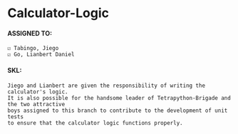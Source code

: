 # **Calculator-Logic**

#### **ASSIGNED TO:**
```
☑️ Tabingo, Jiego
☑️ Go, Lianbert Daniel
```

#### **SKL:**
```
Jiego and Lianbert are given the responsibility of writing the calculator's logic. 
It is also possible for the handsome leader of Tetrapython-Brigade and the two attractive 
boys assigned to this branch to contribute to the development of unit tests 
to ensure that the calculator logic functions properly.
```
